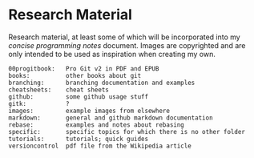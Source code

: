 # Research Material

Research material, at least some of which will be incorporated into my _concise programming notes_ document.  Images are copyrighted and are only intended to be used as inspiration when creating my own.

	00progitbook:	Pro Git v2 in PDF and EPUB
	books:			other books about git
	branching:		branching documentation and examples
	cheatsheets:	cheat sheets
	github:			some github usage stuff
	gitk:			?
	images:			example images from elsewhere
	markdown:		general and github markdown documentation
	rebase:			examples and notes about rebasing
	specific:		specific topics for which there is no other folder
	tutorials:		tutorials; quick guides
	versioncontrol	pdf file from the Wikipedia article
